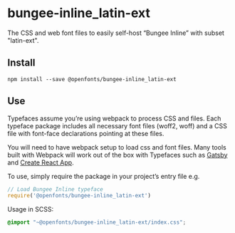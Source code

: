 
# bungee-inline_latin-ext

The CSS and web font files to easily self-host “Bungee Inline” with subset "latin-ext".

## Install

`npm install --save @openfonts/bungee-inline_latin-ext`

## Use

Typefaces assume you’re using webpack to process CSS and files. Each typeface
package includes all necessary font files (woff2, woff) and a CSS file with
font-face declarations pointing at these files.

You will need to have webpack setup to load css and font files. Many tools built
with Webpack will work out of the box with Typefaces such as [Gatsby](https://github.com/gatsbyjs/gatsby)
and [Create React App](https://github.com/facebookincubator/create-react-app).

To use, simply require the package in your project’s entry file e.g.

```javascript
// Load Bungee Inline typeface
require('@openfonts/bungee-inline_latin-ext')
```

Usage in SCSS:
```scss
@import "~@openfonts/bungee-inline_latin-ext/index.css";
```

